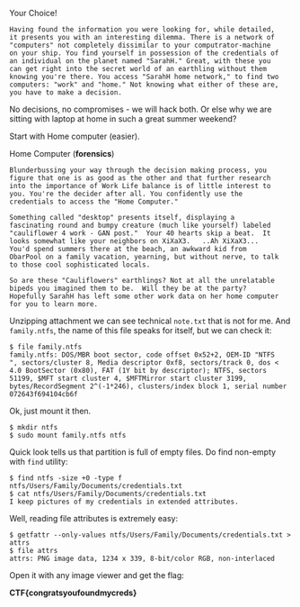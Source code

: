 Your Choice!


    Having found the information you were looking for, while detailed, 
    it presents you with an interesting dilemma. There is a network of 
    "computers" not completely dissimilar to your computrator-machine 
    on your ship. You find yourself in possession of the credentials of 
    an individual on the planet named "SarahH." Great, with these you 
    can get right into the secret world of an earthling without them 
    knowing you're there. You access "SarahH home network," to find two 
    computers: "work" and "home." Not knowing what either of these are, 
    you have to make a decision.


No decisions, no compromises - we will hack both. Or else why we are 
sitting with laptop at home in such a great summer weekend?

Start with Home computer (easier).

Home Computer (**forensics**)

    Blunderbussing your way through the decision making process, you 
    figure that one is as good as the other and that further research 
    into the importance of Work Life balance is of little interest to 
    you. You're the decider after all. You confidently use the 
    credentials to access the "Home Computer."

    Something called "desktop" presents itself, displaying a 
    fascinating round and bumpy creature (much like yourself) labeled  
    "cauliflower 4 work - GAN post."  Your 40 hearts skip a beat.  It 
    looks somewhat like your neighbors on XiXaX3.   ..Ah XiXaX3... 
    You'd spend summers there at the beach, an awkward kid from 
    ObarPool on a family vacation, yearning, but without nerve, to talk 
    to those cool sophisticated locals.

    So are these "Cauliflowers" earthlings? Not at all the unrelatable 
    bipeds you imagined them to be.  Will they be at the party?  
    Hopefully SarahH has left some other work data on her home computer 
    for you to learn more.

Unzipping attachment we can see technical `note.txt` that is not for me.
And `family.ntfs`, the name of this file speaks for itself, but we can 
check it:

    $ file family.ntfs 
    family.ntfs: DOS/MBR boot sector, code offset 0x52+2, OEM-ID "NTFS    ", sectors/cluster 8, Media descriptor 0xf8, sectors/track 0, dos < 4.0 BootSector (0x80), FAT (1Y bit by descriptor); NTFS, sectors 51199, $MFT start cluster 4, $MFTMirror start cluster 3199, bytes/RecordSegment 2^(-1*246), clusters/index block 1, serial number 072643f694104cb6f

Ok, just mount it then.

    $ mkdir ntfs
    $ sudo mount family.ntfs ntfs

Quick look tells us that partition is full of empty files. Do find 
non-empty with `find` utility:

    $ find ntfs -size +0 -type f
    ntfs/Users/Family/Documents/credentials.txt
    $ cat ntfs/Users/Family/Documents/credentials.txt 
    I keep pictures of my credentials in extended attributes.

Well, reading file attributes is extremely easy:

    $ getfattr --only-values ntfs/Users/Family/Documents/credentials.txt > attrs
    $ file attrs
    attrs: PNG image data, 1234 x 339, 8-bit/color RGB, non-interlaced

Open it with any image viewer and get the flag:

**CTF{congratsyoufoundmycreds}**
